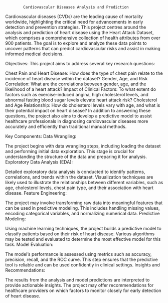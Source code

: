 
            Cardiovascular Diseases Analysis and Prediction



Cardiovascular diseases (CVDs) are the leading cause of mortality worldwide, highlighting the critical need for advancements in early detection and prevention strategies. This project centres around the analysis and prediction of heart disease using the Heart Attack Dataset, which comprises a comprehensive collection of health attributes from over 900 patients. The goal is to explore and analyze these data points to uncover patterns that can predict cardiovascular risks and assist in making informed medical decisions.

Objectives:
This project aims to address several key research questions:

Chest Pain and Heart Disease: How does the type of chest pain relate to the incidence of heart disease within the dataset?
Gender, Age, and Risk Correlation: What are the correlations between gender, age, and the likelihood of a heart attack?
Impact of Clinical Factors: To what extent do factors such as exercise-induced angina, high cholesterol levels, and abnormal fasting blood sugar levels elevate heart attack risk?
Cholesterol and Age Relationship: How do cholesterol levels vary with age, and what is their potential impact on heart disease?
In addition to answering these questions, the project also aims to develop a predictive model to assist healthcare professionals in diagnosing cardiovascular diseases more accurately and efficiently than traditional manual methods.

Key Components:
Data Wrangling:

The project begins with data wrangling steps, including loading the dataset and performing initial data exploration. This stage is crucial for understanding the structure of the data and preparing it for analysis.
Exploratory Data Analysis (EDA):

Detailed exploratory data analysis is conducted to identify patterns, correlations, and trends within the dataset. Visualization techniques are likely used to illustrate the relationships between different variables, such as age, cholesterol levels, chest pain type, and their association with heart disease.
Feature Engineering:

The project may involve transforming raw data into meaningful features that can be used in predictive modeling. This includes handling missing values, encoding categorical variables, and normalizing numerical data.
Predictive Modeling:

Using machine learning techniques, the project builds a predictive model to classify patients based on their risk of heart disease. Various algorithms may be tested and evaluated to determine the most effective model for this task.
Model Evaluation:

The model’s performance is assessed using metrics such as accuracy, precision, recall, and the ROC curve. This step ensures that the predictive tool is reliable and can be used confidently in clinical settings.
Insights and Recommendations:

The results from the analysis and model predictions are interpreted to provide actionable insights. The project may offer recommendations for healthcare providers on which factors to monitor closely for early detection of heart disease.
